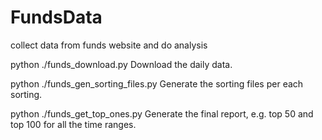 FundsData
=========

collect data from funds website and do analysis

python ./funds_download.py
    Download the daily data.

python ./funds_gen_sorting_files.py
    Generate the sorting files per each sorting.
    
python ./funds_get_top_ones.py
    Generate the final report, e.g. top 50 and top 100 for all the time ranges.
